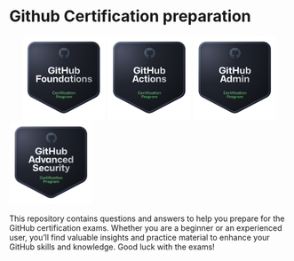 # Github Certification preparation

<div align="center">
<img src="https://github.com/romanrabodzei/romanrabodzei/blob/main/github-foundations.png" alt="GitHub Foundations" width="150" height="150">
<img src="https://github.com/romanrabodzei/romanrabodzei/blob/main/github-actions.png" alt="GitHub Actions" width="150" height="150">
<img src="https://github.com/romanrabodzei/romanrabodzei/blob/main/github-administration.png" alt="GitHub Administration" width="150" height="150">
</div>
<img src="https://github.com/romanrabodzei/romanrabodzei/blob/main/github-advanced-security.png" alt="GitHub Advanced Security" width="150" height="150">
</div>

<p>
This repository contains questions and answers to help you prepare for the GitHub certification exams. Whether you are a beginner or an experienced user, you’ll find valuable insights and practice material to enhance your GitHub skills and knowledge. Good luck with the exams!
</p>
